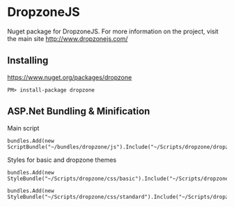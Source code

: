 DropzoneJS
==============

Nuget package for DropzoneJS. For more information on the project, visit the main site http://www.dropzonejs.com/

Installing
----------

https://www.nuget.org/packages/dropzone

`PM> install-package dropzone`

ASP.Net Bundling & Minification
----------
Main script

    bundles.Add(new ScriptBundle("~/bundles/dropzone/js").Include("~/Scripts/dropzone/dropzone.js"));

Styles for basic and dropzone themes

    bundles.Add(new StyleBundle("~/Scripts/dropzone/css/basic").Include("~/Scripts/dropzone/css/basic.css"));

    bundles.Add(new StyleBundle("~/Scripts/dropzone/css/standard").Include("~/Scripts/dropzone/css/dropzone.css"));